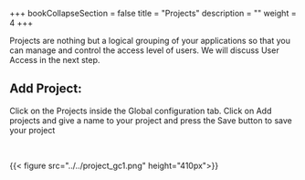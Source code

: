 +++
bookCollapseSection = false
title = "Projects"
description = ""
weight = 4
+++

Projects are nothing but a logical grouping of your applications so that you can manage and control the access level of users. We will discuss User Access in the next step.

  

## Add Project:

Click on the Projects inside the Global configuration tab. Click on Add projects and give a name to your project and press the Save button to save your project

&nbsp;&nbsp;

{{< figure src="../../project_gc1.png" height="410px">}}

&nbsp;&nbsp;
